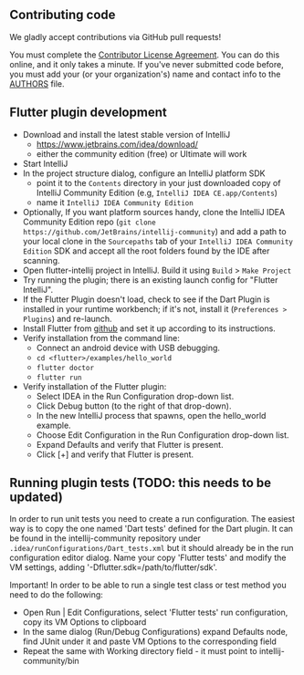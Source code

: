 ## Contributing code

We gladly accept contributions via GitHub pull requests!

You must complete the
[Contributor License Agreement](https://cla.developers.google.com/clas).
You can do this online, and it only takes a minute. If you've never submitted code before,
you must add your (or your organization's) name and contact info to the [AUTHORS](AUTHORS)
file.

## Flutter plugin development

* Download and install the latest stable version of IntelliJ
  - https://www.jetbrains.com/idea/download/
  - either the community edition (free) or Ultimate will work
* Start IntelliJ
* In the project structure dialog, configure an IntelliJ platform SDK
  - point it to the `Contents` directory in your just downloaded copy of IntelliJ Community Edition (e.g, `IntelliJ IDEA CE.app/Contents`)
  - name it `IntelliJ IDEA Community Edition`
* Optionally, If you want platform sources handy, clone the IntelliJ IDEA Community Edition repo (`git clone https://github.com/JetBrains/intellij-community`) and add a path to your local clone in the `Sourcepaths` tab of your `IntelliJ IDEA Community Edition` SDK and accept all the root folders found by the IDE after scanning.
* Open flutter-intellij project in IntelliJ. Build it using `Build` > `Make Project`
* Try running the plugin; there is an existing launch config for "Flutter IntelliJ".
* If the Flutter Plugin doesn't load, check to see if the Dart Plugin is installed in your runtime workbench; if it's not, install it (`Preferences > Plugins`) and re-launch.
* Install Flutter from [github](https://github.com/flutter/flutter) and set it up according
  to its instructions.
* Verify installation from the command line:
  - Connect an android device with USB debugging.
  - `cd <flutter>/examples/hello_world`
  - `flutter doctor`
  - `flutter run`
* Verify installation of the Flutter plugin:
  - Select IDEA in the Run Configuration drop-down list.
  - Click Debug button (to the right of that drop-down).
  - In the new IntelliJ process that spawns, open the hello_world example.
  - Choose Edit Configuration in the Run Configuration drop-down list.
  - Expand Defaults and verify that Flutter is present.
  - Click [+] and verify that Flutter is present.

## Running plugin tests (TODO: this needs to be updated)

In order to run unit tests you need to create a run configuration. The easiest way is to copy the
one named 'Dart tests' defined for the Dart plugin. It can be found in the intellij-community
repository under `.idea/runConfigurations/Dart_tests.xml` but it should already be in the run
configuration editor dialog. Name your copy 'Flutter tests' and modify the VM settings,
adding '-Dflutter.sdk=/path/to/flutter/sdk'.

Important! In order to be able to run a single test class or test method you need to do the following:

* Open Run | Edit Configurations, select 'Flutter tests' run configuration, copy its VM Options
  to clipboard
* In the same dialog (Run/Debug Configurations) expand Defaults node, find JUnit under it and paste
  VM Options to the corresponding field
* Repeat the same with Working directory field - it must point to intellij-community/bin
